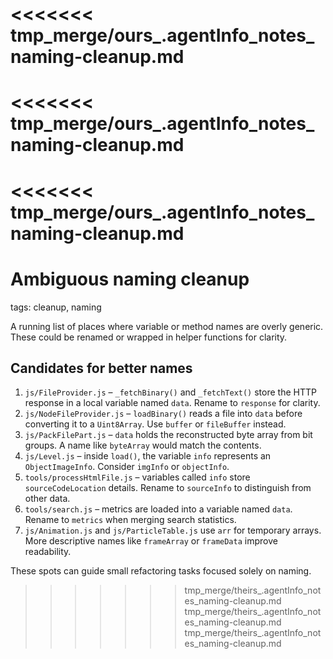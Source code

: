 <<<<<<< tmp_merge/ours_.agentInfo_notes_naming-cleanup.md
=======
<<<<<<< tmp_merge/ours_.agentInfo_notes_naming-cleanup.md
=======
<<<<<<< tmp_merge/ours_.agentInfo_notes_naming-cleanup.md
=======
# Ambiguous naming cleanup

tags: cleanup, naming

A running list of places where variable or method names are overly generic.
These could be renamed or wrapped in helper functions for clarity.

## Candidates for better names
1. `js/FileProvider.js` – `_fetchBinary()` and `_fetchText()` store the HTTP response in a local variable named `data`. Rename to `response` for clarity.
2. `js/NodeFileProvider.js` – `loadBinary()` reads a file into `data` before converting it to a `Uint8Array`. Use `buffer` or `fileBuffer` instead.
3. `js/PackFilePart.js` – `data` holds the reconstructed byte array from bit groups. A name like `byteArray` would match the contents.
4. `js/Level.js` – inside `load()`, the variable `info` represents an `ObjectImageInfo`. Consider `imgInfo` or `objectInfo`.
5. `tools/processHtmlFile.js` – variables called `info` store `sourceCodeLocation` details. Rename to `sourceInfo` to distinguish from other data.
6. `tools/search.js` – metrics are loaded into a variable named `data`. Rename to `metrics` when merging search statistics.
7. `js/Animation.js` and `js/ParticleTable.js` use `arr` for temporary arrays. More descriptive names like `frameArray` or `frameData` improve readability.

These spots can guide small refactoring tasks focused solely on naming.
>>>>>>> tmp_merge/theirs_.agentInfo_notes_naming-cleanup.md
>>>>>>> tmp_merge/theirs_.agentInfo_notes_naming-cleanup.md
>>>>>>> tmp_merge/theirs_.agentInfo_notes_naming-cleanup.md
